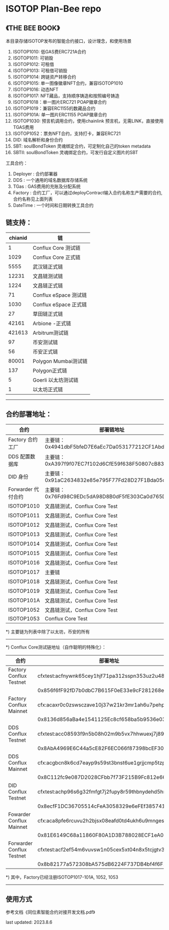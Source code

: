 # ISOTOP Plan-Bee repo
## 《THE BEE BOOK》 

本目录存储ISOTOP发布的智能合约接口，设计理念，和使用场景  
1. ISOTOP1010: 低GAS费ERC721A合约  
2. ISOTOP1011: 可销毁  
3. ISOTOP1012: 可租借 
4. ISOTOP1013: 可租借可销毁  
5. ISOTOP1014: 跨链资产转移合约  
6. ISOTOP1015: 单一图像徽章NFT合约，兼容ISOTOP1010   
7. ISOTOP1016: 动态NFT   
8. ISOTOP1017: NFT藏品，支持顺序铸造和按照编号铸造 
9. ISOTOP1018：单一图片ERC721 POAP徽章合约
10. ISOTOP1019：兼容ERC1155的数藏品合约
11. ISOTOP101A: 单一图片ERC1155 POAP徽章合约
12. ISOTOP1030: 预言机调用合约，使用chainlink 预言机，无需LINK，直接使用TGAS费用  
13. ISOTOP1052：票务NFT合约，支持打卡，兼容ERC721
14. DID: 域名解析和身份合约
15. SBT: soulBondToken 灵魂绑定合约，可定制化自己的token metadata
16. SBTII: soulBondToken 灵魂绑定合约，可发行自定义图片的SBT

工具合约：  
1. Deployer : 合约部署器  
2. DDS :  一个通用的域名数据库存储系统  
3. TGas : GAS费用的充账及分配系统  
4. Factory : 合约工厂，可以通过deployContract输入合约名称生产需要的合约, 合约名称见上面列表  
5. DateTime : 一个时间和日期转换工具合约  


## 链支持：

|     chianid    |     链                       |
|----------------|------------------------------|
|     1          |     Conflux Core 测试链      |
|     1029       |     Conflux Core 正式链      |
|     5555       |     武汉链正式链             |
|     12231      |     文昌链测试链             |
|     1224       |     文昌链正式链             |
|     71         |     Conflux eSpace 测试链    |
|     1030       |     Conflux eSpace 正式链    |
|     27         |     草田链正式链             |
|     42161      |     Arbione -正式链          |
|     421613     |     Arbitrum测试链           |
|     97         |     币安测试链               |
|     56         |     币安正式链               |
|     80001      |     Polygon Mumbai测试链     |
|     137        |     Polygon正式链            |
|     5          |     Goerli 以太坊测试链      |
|     1          |     以太坊正式链             |

***
## 合约部署地址：

|     合约                |     部署链地址                                          |
|-------------------------|-------------------------------------------------------|
|     Factory 合约工厂     |     主要链：0x4941dbF5bfeD7E6aEc7Da053177212CF1Abd0000   |
|     DDS 配置数据库       |     主要链：0xA397f9f07EC7f102d6CfE59f638F50807cB83001   |
|     DID 身份            |     主要链：0x91aC2634832e85e795F77Fd28D27F1Bda05c0002  |
| Forwarder 代付合约 | 主要链：0x76Fd98C9EDc5dA98D8B0dF5fE303Ca0d765D9003 | 
|     ISOTOP1010          |     文昌链测试，Conflux Core Test                       |
|     ISOTOP1011          |     文昌链测试，Conflux Core Test                       |
|     ISOTOP1012          |     文昌链测试，Conflux Core Test                       |
|     ISOTOP1013          |     文昌链测试，Conflux Core Test                       |
|     ISOTOP1014          |     文昌链测试，Conflux Core Test                       |
|     ISOTOP1015          |     文昌链测试，Conflux Core Test                       |
|     ISOTOP1016          |     文昌链测试，Conflux Core Test                       |
|     ISOTOP1017          |     主要链                                             |
|     ISOTOP1018          |     文昌链测试，Conflux Core Test                       |
|     ISOTOP1019          |     文昌链测试，Conflux Core Test                       |
|     ISOTOP101A          |     文昌链测试，Conflux Core Test                       |
|     ISOTOP1052          |     文昌链测试，Conflux Core Test                       |
|     ISOTOP1053          |     Conflux Core Test                                 |

*) 主要链为列表中除了以太坊，币安的所有    
***
*) Conflux Core测试链地址（自作聪明的特殊化）：   

| 合约 | 部署地址 |
|-------------------------|-------------------------------------------------------|
| Factory Conflux  Testnet | cfxtest:acfnywnk65cey1hjf71pa312sspn353uz2u48491sb |
|| 0x856f6fF92fD7b0dbC7B615F0eE33e9cF281268ea|
| Factory Conflux Mainnet | cfx:acaxr0c0zswsczave10j37w21kr3mr1ah6u7pehppk |
| | 0x8136d856aBa4e1541125Ec8cf658ba5b9536e03f |
| DDS Conflux Testnet | cfxtest:acc08593f9n5b08h02m9b5vx7hhwuexj7j892dzxuf |
| | 0x8AbA4969E6C44a5cE82F6EC066f87398bcEF30ae |
| DDS Conflux Mainnet | cfx:acgbcn8k6cd7eayp9s59st3bnst6ue1grjjcmp5tzp|
| |0x8C112fc9e087D2028CFbb7f73F215B9Fc812e66a|
| DID Conflux Testnet  | cfxtest:achp96s6g32fmfgt7j2fupy8r59thbnydehd5hnh7n |
| | 0x8ecfF1DC36705514cFeA3058329e6eFEf3857419 |
| Fowarder Conflux Mainnet | cfx:aca8pfe6rcuvu2h2bjsx08eafd0td4ukh6u9mnges4 |
| | 0x81E6149C68a11860F80A1D3B788028ECF1eA093F |
| Forwarder Conflux Testnet | cfxtest:acf2ef54m6vuvsw1n05cex5xt04n8x5tcjgtv3bxct |
| | 0x8b82177a572308bA575dB6224F737DB4bf4f6F12 |

*) 其中，Factory已经注册ISOTOP1017-101A, 1052, 1053     

***
## 使用方式
参考文档《同位素智能合约对接开发文档.pdf》

last updated: 2023.8.6

